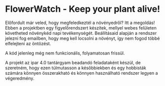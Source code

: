 # FlowerWatch - Keep your plant alive!

Előfordult már veled, hogy megfeledkeztél a növényedről? Itt a megoldás!
Ebben a projektben egy figyelőrendszert készítek, mellyel webes felületen követheted növénykéd napi tevékenységét. Beállításaid alapján a rendszer jelezni fog emailben, hogy meg kell locsolni a növényt, így nem fogod többé elfelejteni az öntözést.

A kód jelenleg még nem funkcionális, folyamatosan frissül.

A projekt az ipar 4.0 tantárgyam beadandó feladataként készül, de szeretném, hogy ezen túlmutasson a későbbiekben és egy hobbisták számára könnyen összerakható és könnyen használható rendszer legyen a végeredmény.
